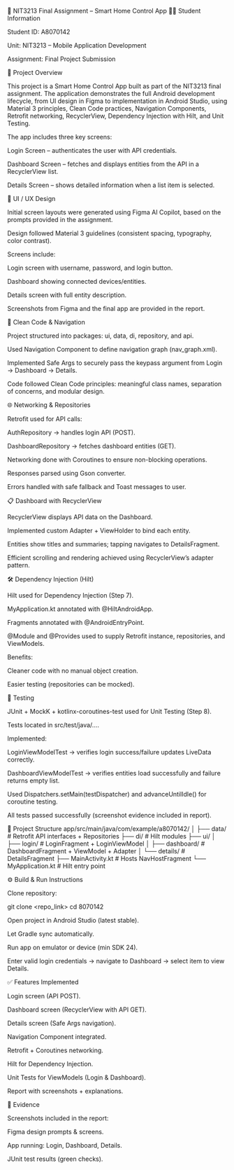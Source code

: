 📱 NIT3213 Final Assignment – Smart Home Control App
👩‍💻 Student Information

Student ID: A8070142

Unit: NIT3213 – Mobile Application Development

Assignment: Final Project Submission

🚀 Project Overview

This project is a Smart Home Control App built as part of the NIT3213 final assignment.
The application demonstrates the full Android development lifecycle, from UI design in Figma to implementation in Android Studio, using Material 3 principles, Clean Code practices, Navigation Components, Retrofit networking, RecyclerView, Dependency Injection with Hilt, and Unit Testing.

The app includes three key screens:

Login Screen – authenticates the user with API credentials.

Dashboard Screen – fetches and displays entities from the API in a RecyclerView list.

Details Screen – shows detailed information when a list item is selected.

🎨 UI / UX Design

Initial screen layouts were generated using Figma AI Copilot, based on the prompts provided in the assignment.

Design followed Material 3 guidelines (consistent spacing, typography, color contrast).

Screens include:

Login screen with username, password, and login button.

Dashboard showing connected devices/entities.

Details screen with full entity description.

Screenshots from Figma and the final app are provided in the report.

🧩 Clean Code & Navigation

Project structured into packages: ui, data, di, repository, and api.

Used Navigation Component to define navigation graph (nav_graph.xml).

Implemented Safe Args to securely pass the keypass argument from Login → Dashboard → Details.

Code followed Clean Code principles: meaningful class names, separation of concerns, and modular design.

🌐 Networking & Repositories

Retrofit used for API calls:

AuthRepository → handles login API (POST).

DashboardRepository → fetches dashboard entities (GET).

Networking done with Coroutines to ensure non-blocking operations.

Responses parsed using Gson converter.

Errors handled with safe fallback and Toast messages to user.

📋 Dashboard with RecyclerView

RecyclerView displays API data on the Dashboard.

Implemented custom Adapter + ViewHolder to bind each entity.

Entities show titles and summaries; tapping navigates to DetailsFragment.

Efficient scrolling and rendering achieved using RecyclerView’s adapter pattern.

🛠️ Dependency Injection (Hilt)

Hilt used for Dependency Injection (Step 7).

MyApplication.kt annotated with @HiltAndroidApp.

Fragments annotated with @AndroidEntryPoint.

@Module and @Provides used to supply Retrofit instance, repositories, and ViewModels.

Benefits:

Cleaner code with no manual object creation.

Easier testing (repositories can be mocked).

🧪 Testing

JUnit + MockK + kotlinx-coroutines-test used for Unit Testing (Step 8).

Tests located in src/test/java/....

Implemented:

LoginViewModelTest → verifies login success/failure updates LiveData correctly.

DashboardViewModelTest → verifies entities load successfully and failure returns empty list.

Used Dispatchers.setMain(testDispatcher) and advanceUntilIdle() for coroutine testing.

All tests passed successfully (screenshot evidence included in report).

📂 Project Structure
app/src/main/java/com/example/a8070142/
│
├── data/              # Retrofit API interfaces + Repositories
├── di/                # Hilt modules
├── ui/
│   ├── login/         # LoginFragment + LoginViewModel
│   ├── dashboard/     # DashboardFragment + ViewModel + Adapter
│   └── details/       # DetailsFragment
├── MainActivity.kt    # Hosts NavHostFragment
└── MyApplication.kt   # Hilt entry point

⚙️ Build & Run Instructions

Clone repository:

git clone <repo_link>
cd 8070142


Open project in Android Studio (latest stable).

Let Gradle sync automatically.

Run app on emulator or device (min SDK 24).

Enter valid login credentials → navigate to Dashboard → select item to view Details.

✅ Features Implemented

 Login screen (API POST).

 Dashboard screen (RecyclerView with API GET).

 Details screen (Safe Args navigation).

 Navigation Component integrated.

 Retrofit + Coroutines networking.

 Hilt for Dependency Injection.

 Unit Tests for ViewModels (Login & Dashboard).

 Report with screenshots + explanations.

📸 Evidence

Screenshots included in the report:

Figma design prompts & screens.

App running: Login, Dashboard, Details.

JUnit test results (green checks).
